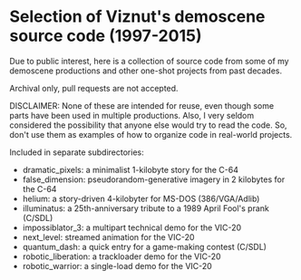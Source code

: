 # Selection of Viznut's demoscene source code (1997-2015)

Due to public interest, here is a collection of source code from some of my
demoscene productions and other one-shot projects from past decades.

Archival only, pull requests are not accepted.

DISCLAIMER: None of these are intended for reuse, even though some parts
have been used in multiple productions. Also, I very seldom considered the
possibility that anyone else would try to read the code. So, don't use them
as examples of how to organize code in real-world projects.

Included in separate subdirectories:
- dramatic_pixels: a minimalist 1-kilobyte story for the C-64
- false_dimension: pseudorandom-generative imagery in 2 kilobytes for the C-64
- helium: a story-driven 4-kilobyter for MS-DOS (386/VGA/Adlib)
- illuminatus: a 25th-anniversary tribute to a 1989 April Fool's prank (C/SDL)
- impossiblator_3: a multipart technical demo for the VIC-20
- next_level: streamed animation for the VIC-20
- quantum_dash: a quick entry for a game-making contest (C/SDL)
- robotic_liberation: a trackloader demo for the VIC-20
- robotic_warrior: a single-load demo for the VIC-20
